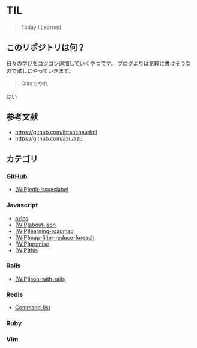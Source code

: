 # TIL

> Today I Learned

## このリポジトリは何？

日々の学びをコツコツ追加していくやつです。
ブログよりは気軽に書けそうなので試しにやっていきます。

> Qiitaでやれ

はい

## 参考文献

- https://github.com/jbranchaud/til
- https://github.com/azu/azu

## カテゴリ
### GitHub
- [[WIP]edit-issueslabel](github/edit-issueslabel.md)

### Javascript
- [axios](javascript/axios.md)
- [[WIP]about-json](javascript/about-json.md)
- [[WIP]learning-roadmap](javascript/learning-roadmap.md)
- [[WIP]map-filter-reduce-foreach](javascript/map-filter-reduce-foreach.md)
- [[WIP]promise](javascript/promise.md)
- [[WIP]this](javascript/this.md)

### Rails
- [[WIP]json-with-rails](rails/json-with-rails.md)

### Redis
- [Command-list](redis/command-list.md)

### Ruby
### Vim

